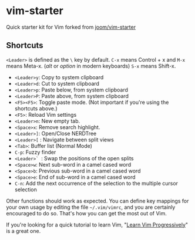 vim-starter
===========

Quick starter kit for Vim forked from [joom/vim-starter](https://github.com/joom/vim-starter)

## Shortcuts

`<Leader>` is defined as the `\` key by default. `C-x` means Control + x and `M-x` means Meta-x. (*alt* or *option* in modern keyboards) `S-x` means Shift-x.

* `<Leader>y`: Copy to system clipboard
* `<Leader>d`: Cut to system clipboard
* `<Leader>p`: Paste below, from system clipboard
* `<Leader>P`: Paste above, from system clipboard
* `<F5><F5>`: Toggle paste mode. (Not important if you're using the shortcuts above.)
* `<F5>`: Reload Vim settings
* `<Leader>n`: New empty tab.
* `<Space>x`: Remove search highlight.
* `<Leader>]`: Open/Close NERDTree
* `<Leader>[` : Navigate between split views
* `<Tab>`: Buffer list (Normal Mode)
* `C-p`: Fuzzy finder
* ``<Leader>` ``: Swap the positions of the open splits
* `<Space>w`: Next sub-word in a camel cased word
* `<Space>b`: Previous sub-word in a camel cased word
* `<Space>e`: End of sub-word in a camel cased word
* `C-n`: Add the next occurrence of the selection to the multiple cursor selection

Other functions should work as expected. You can define key mappings for your own usage by editing the file `~/.vim/vimrc`, and you are certainly encouraged to do so. That's how you can get the most out of Vim.

If you're looking for a quick tutorial to learn Vim, "[Learn Vim Progressively](http://yannesposito.com/Scratch/en/blog/Learn-Vim-Progressively/)" is a great one.


